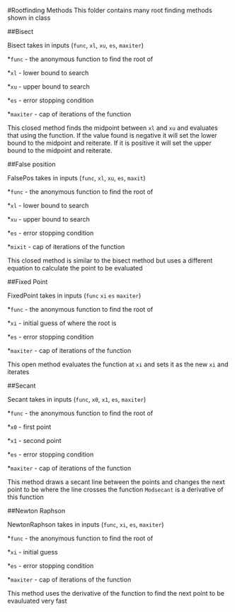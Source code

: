 #Rootfinding Methods
This folder contains many root finding methods shown in class

##Bisect

 Bisect takes in inputs (`func`, `xl`, `xu`, `es`, `maxiter`)

  *`func` - the anonymous function to find the root of

  *`xl` - lower bound to search

  *`xu` - upper bound to search

  *`es` - error stopping condition

  *`maxiter` - cap of iterations of the function

   This closed method finds the midpoint between `xl` and `xu` and evaluates that using the function. If the value found is negative it will set the lower bound to the midpoint and reiterate. If it is positive it will set the upper bound to the midpoint and reiterate.

##False position

 FalsePos takes in inputs (`func`, `xl`, `xu`, `es`, `maxit`)

  *`func` - the anonymous function to find the root of

  *`xl` - lower bound to search

  *`xu` - upper bound to search

  *`es` - error stopping condition

  *`mixit` - cap of iterations of the function

   This closed method is similar to the bisect method but uses a different equation to calculate the point to be evaluated

##Fixed Point

 FixedPoint takes in inputs (`func` `xi` `es` `maxiter`)

  *`func` - the anonymous function to find the root of

  *`xi` - initial guess of where the root is

  *`es` - error stopping condition

  *`maxiter` - cap of iterations of the function

   This open method evaluates the function at `xi` and sets it as the new `xi` and iterates

##Secant

 Secant takes in inputs (`func`, `x0`, `x1`, `es`, `maxiter`)

  *`func` - the anonymous function to find the root of

  *`x0` - first point

  *`x1` - second point

  *`es` - error stopping condition

  *`maxiter` - cap of iterations of the function

   This method draws a secant line between the points and changes the next point to be where the line crosses the function `Modsecant` is a derivative of this function

##Newton Raphson

 NewtonRaphson takes in inputs (`func`, `xi`, `es`, `maxiter`)

  *`func` - the anonymous function to find the root of

  *`xi` - initial guess

  *`es` - error stopping condition

  *`maxiter` - cap of iterations of the function

   This method uses the derivative of the function to find the next point to be evauluated very fast

